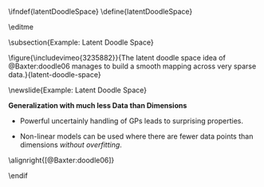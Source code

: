 \ifndef{latentDoodleSpace}
\define{latentDoodleSpace}

\editme

\subsection{Example: Latent Doodle Space}

\figure{\includevimeo{3235882}}{The latent doodle space idea of @Baxter:doodle06 manages to build a smooth mapping across very sparse data.}{latent-doodle-space}


\newslide{Example: Latent Doodle Space}

**Generalization with much less Data than Dimensions**

-   Powerful uncertainly handling of GPs leads to surprising properties.

-   Non-linear models can be used where there are fewer data points than
    dimensions *without overfitting*.


\alignright{[@Baxter:doodle06]}

\endif
